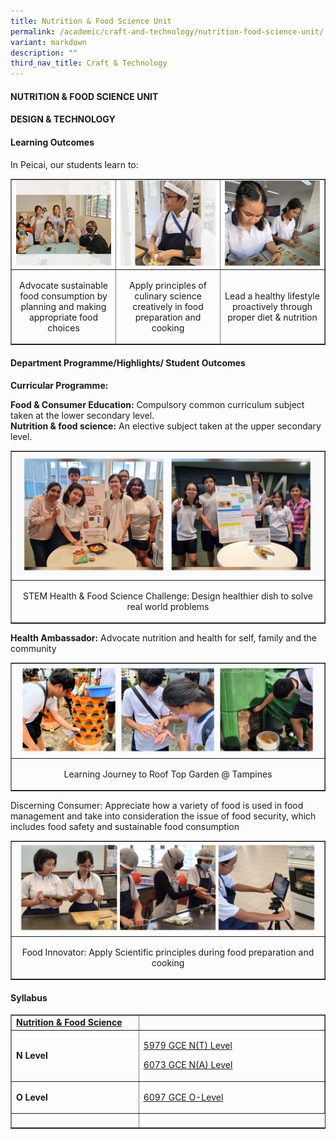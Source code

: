 ```yaml
---
title: Nutrition & Food Science Unit
permalink: /academic/craft-and-technology/nutrition-food-science-unit/
variant: markdown
description: ""
third_nav_title: Craft & Technology
---
```

<h4><strong>NUTRITION &amp; FOOD SCIENCE UNIT</strong></h4>
<h4><strong>DESIGN &amp; TECHNOLOGY</strong></h4>
<h4><strong>Learning Outcomes</strong></h4>
<p>In Peicai, our students learn to: </p>
<table style="border-collapse: collapse; width: 100%;" border="1">
<tbody>
<tr>
<td style="width: 25%;"><img style="width: 100%;" src="/images/NFS_1v1.jpg"></td>
<td style="width: 25%;"><img style="width: 100%;" src="/images/NFS_2v1.jpg"></td>
<td style="width: 25%;"><img style="width: 100%;" src="/images/NFS_3v1.jpg"></td>
</tr>
<tr>
<td style="width: 25%;"><p style="text-align: center;">Advocate sustainable food consumption by planning and making appropriate food choices</p></td>
<td style="width: 25%;"><p style="text-align: center;">Apply principles of culinary science creatively in food preparation and cooking</p></td>
<td style="width: 25%;"><p style="text-align: center;">Lead a healthy lifestyle proactively through proper diet &amp; nutrition</p></td>

</tr>
<tr>
</tr>
</tbody>
</table>
<h4><strong>Department Programme/Highlights/ Student Outcomes</strong></h4>
<p><b>Curricular Programme:</b></p>
<p><b>Food &amp; Consumer Education:</b> Compulsory common curriculum subject taken at the lower secondary level.<br><b>Nutrition &amp; food science:</b> An elective subject taken at the upper secondary level.
</p>
<table style="border-collapse: collapse; width: 100%;" border="1">
<tbody>
<tr>
<td style="width: 33.3333%;"><img style="width: 100%;" src="/images/nfs_4v1.jpg"></td>
</tr>
<tr>
<td style="width: 33.3333%;"><p style="text-align: center;">STEM Health &amp; Food Science Challenge: Design healthier dish to solve real world problems  </p></td>
</tr>
<tr>
</tr>
</tbody>
</table>
<p><b>Health Ambassador:</b> Advocate nutrition and health for self, family and the community</p> 
<table style="border-collapse: collapse; width: 100%;" border="1">
<tbody>
<tr>
<td style="width: 33.3333%;"><img style="width: 100%;" src="/images/nfs_5v1.jpg"></td>
</tr>
<tr>
<td style="width: 33.3333%;"><p style="text-align: center;">Learning Journey to Roof Top Garden @ Tampines </p></td>
</tr>
<tr>
</tr>
</tbody>
</table>
<p>Discerning Consumer: Appreciate how a variety of food is used in food management and take into consideration the issue of food security, which includes food safety and sustainable food consumption
<table style="border-collapse: collapse; width: 100%;" border="1">
<tbody>
<tr>
<td style="width: 33.3333%;"><img style="width: 100%;" src="/images/nfs_6v1.jpg"></td>
</tr>
<tr>
<td style="width: 33.3333%;"><p style="text-align: center;">Food Innovator: Apply Scientific principles during food preparation and cooking  </p></td>
</tr>
<tr>
</tr>
</tbody>
</table>
</p><h4><strong>Syllabus</strong></h4>
<table style="border-collapse: collapse; width: 100%;" border="1">
<tbody>
<tr>
<td width="250"><strong><u>Nutrition &amp; Food Science</u></strong></td>
<td width="400"><a>
</a></td></tr>
<tr>
<td width="141"><strong>N Level</strong></td>
<td width="400">
<p><a href="https://www.seab.gov.sg/docs/default-source/national-examinations/syllabus/nlevel/2024syllabus/5979_y24_sy.pdf">5979 GCE N(T) Level</a></p>
<p><a href="https://www.seab.gov.sg/docs/default-source/national-examinations/syllabus/nlevel/2024syllabus/6073_y24_sy.pdf">6073 GCE N(A) Level </a></p>
</td>
</tr>
<tr>
<td width="141"><strong>O Level</strong></td>
<td width="400">
<p><a href="https://www.seab.gov.sg/docs/default-source/national-examinations/syllabus/olevel/2023syllabus/6097_y23_sy.pdf">6097 GCE O-Level</a></p>
</td>
</tr>
<tr>
<td width="141">&nbsp;</td>
</tr>
</tbody>
</table>